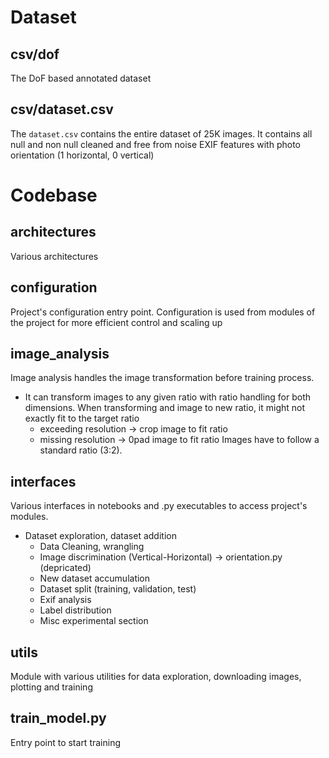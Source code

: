# Dataset

## csv/dof

The DoF based annotated dataset

## csv/dataset.csv

The `dataset.csv` contains the entire dataset of 25K images. It contains all null and non null cleaned and free from noise EXIF features with photo orientation (1 horizontal, 0 vertical)

# Codebase

## architectures

Various architectures

## configuration

Project's configuration entry point. Configuration is used from modules of the project for more efficient control and scaling up

## image_analysis

Image analysis handles the image transformation before training process.
 - It can transform images to any given ratio with ratio handling for both dimensions. When transforming and image to new ratio, it might not exactly fit to the target ratio 
    - exceeding resolution -> crop image to fit ratio
    - missing resolution -> 0pad image to fit ratio
Images have to follow a standard ratio (3:2).

## interfaces

Various interfaces in notebooks and .py executables to access project's modules. 
- Dataset exploration, dataset addition
    - Data Cleaning, wrangling
    - Image discrimination (Vertical-Horizontal) -> orientation.py (depricated)
    - New dataset accumulation
    - Dataset split (training, validation, test)
    - Exif analysis
    - Label distribution
    - Misc experimental section

## utils

Module with various utilities for data exploration, downloading images, plotting and training

## train_model.py 

Entry point to start training

